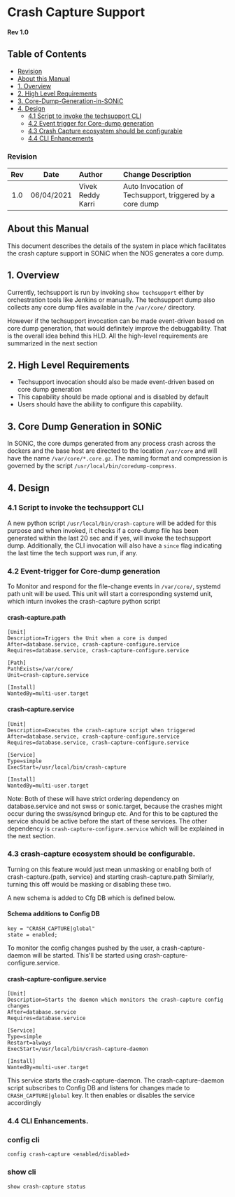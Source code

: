 # Crash Capture Support #
#### Rev 1.0

## Table of Contents
  * [Revision](#revision)
  * [About this Manual](#about-this-manual)
  * [1. Overview](#1-overview)
  * [2. High Level Requirements](#2-high-level-requirements)
  * [3. Core-Dump-Generation-in-SONiC](#3-core-dump-generation-in-sonic)
  * [4. Design](#4-design)
      * [4.1 Script to invoke the techsupport CLI](#41-Script-to-invoke-the-techsupport-CLI)
      * [4.2 Event trigger for Core-dump generation](#42-Event-trigger-for-Core-dump-generation)
      * [4.3 Crash Capture ecosystem should be configurable](#43-crash-capture-ecosystem-should-be-configurable)
      * [4.4 CLI Enhancements](#44-CLI-Enhancements)


### Revision  
| Rev |     Date    |       Author       | Change Description          |
|:---:|:-----------:|:-------------------------|:----------------------|
| 1.0 | 06/04/2021  | Vivek Reddy Karri        | Auto Invocation of Techsupport, triggered by a core dump       |


## About this Manual
This document describes the details of the system in place which facilitates the crash capture support in SONiC when the NOS generates a core dump.

## 1. Overview
Currently, techsupport is run by invoking `show techsupport` either by orchestration tools like Jenkins or manually. The techsupport dump also collects any core dump files available in the `/var/core/` directory.

However if the techsupport invocation can be made event-driven based on core dump generation, that would definitely improve the debuggability. That is the overall idea behind this HLD. All the high-level requirements are summarized in the next section

## 2. High Level Requirements
* Techsupport invocation should also be made event-driven based on core dump generation
* This capability should be made optional and is disabled by default
* Users should have the abiliity to configure this capability.

## 3. Core Dump Generation in SONiC
In SONiC, the core dumps generated from any process crash across the dockers and the base host are directed to the location `/var/core` and will have the name `/var/core/*.core.gz`. 
The naming format and compression is governed by the script `/usr/local/bin/coredump-compress`.

## 4. Design

### 4.1 Script to invoke the techsupport CLI
A new python script `/usr/local/bin/crash-capture` will be added for this purpose and when invoked, it checks if a core-dump file has been generated within the last 20 sec and if yes, will invoke the techsupport dump. 
Additionally, the CLI invocation will also have a `since` flag indicating the last time the tech support was run, if any.

### 4.2 Event-trigger for Core-dump generation
To Monitor and respond for the file-change events in `/var/core/`, systemd path unit will be used. This unit will start a corresponding systemd unit, which inturn invokes the crash-capture python script

#### crash-capture.path
```
[Unit]
Description=Triggers the Unit when a core is dumped
After=database.service, crash-capture-configure.service
Requires=database.service, crash-capture-configure.service

[Path]
PathExists=/var/core/
Unit=crash-capture.service

[Install]
WantedBy=multi-user.target
```

#### crash-capture.service
```
[Unit]
Description=Executes the crash-capture script when triggered
After=database.service, crash-capture-configure.service
Requires=database.service, crash-capture-configure.service

[Service]
Type=simple
ExecStart=/usr/local/bin/crash-capture

[Install]
WantedBy=multi-user.target
```

Note: Both of these will have strict ordering dependency on database.service and not swss or sonic.target, because the crashes might occur during the swss/syncd bringup etc. And for this to be captured the service should be active before the start of these services. The other dependency is `crash-capture-configure.service` which will be explained in the next section.

### 4.3 crash-capture ecosystem should be configurable.

Turning on this feature would just mean unmasking or enabling  both of crash-capture.{path, service} and starting crash-capture.path
Similarly, turning this off would be masking or disabling these two.

A new schema is added to Cfg DB which is defined below. 

#### Schema additions to Config DB
```
key = "CRASH_CAPTURE|global"
state = enabled;
```

To monitor the config changes pushed by the user, a crash-capture-daemon will be started. 
This'll be started using crash-capture-configure.service.

#### crash-capture-configure.service
```
[Unit]
Description=Starts the daemon which monitors the crash-capture config changes
After=database.service
Requires=database.service

[Service]
Type=simple
Restart=always
ExecStart=/usr/local/bin/crash-capture-daemon

[Install]
WantedBy=multi-user.target
```

This service starts the crash-capture-daemon. The crash-capture-daemon script subscribes to Config DB and listens for changes made to `CRASH_CAPTURE|global` key. 
It then enables or disables the service accordingly 

### 4.4 CLI Enhancements.

### config cli

`config crash-capture <enabled/disabled>`

### show cli

`show crash-capture status`



